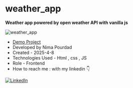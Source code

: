 # weather_app
**Weather app powered by open weather API with vanilla js**

![weather_app](https://github.com/user-attachments/assets/6308bd71-c114-49e3-a545-eb92bd4b73fd)
- [Demo Project](https://nima-frontend.github.io/weather_app/)
- Developed by Nima Pourdad
- Created - 2025-4-8
- Technologies Used - Html , css , JS 
- Role - Frontend
- How to reach me : with my linkedin  👇
  
[![LinkedIn](https://img.shields.io/badge/LinkedIn-0077B5?style=for-the-badge&logo=linkedin&logoColor=white)](https://linkedin.com/in/nima-pourdad-b2a5bb331)

